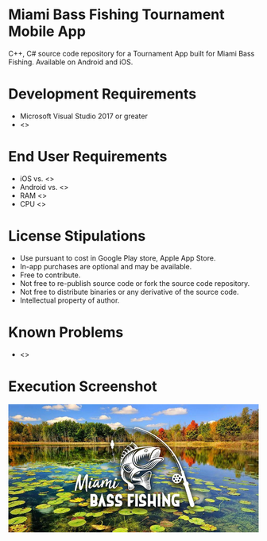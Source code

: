 # Miami Bass Fishing Tournament Mobile App
C++, C# source code repository for a Tournament App built for Miami Bass Fishing. 
Available on Android and iOS.

# Development Requirements
- Microsoft Visual Studio 2017 or greater
- <>

# End User Requirements
- iOS vs. <>
- Android vs. <>
- RAM <>
- CPU <>

# License Stipulations
- Use pursuant to cost in Google Play store, Apple App Store.
- In-app purchases are optional and may be available.
- Free to contribute.
- Not free to re-publish source code or fork the source code repository.
- Not free to distribute binaries or any derivative of the source code.
- Intellectual property of author.

# Known Problems
- <>

# Execution Screenshot
![alt text](https://raw.githubusercontent.com/afinlay5/MBFTournamentMobile/master/mbf.jpg)
